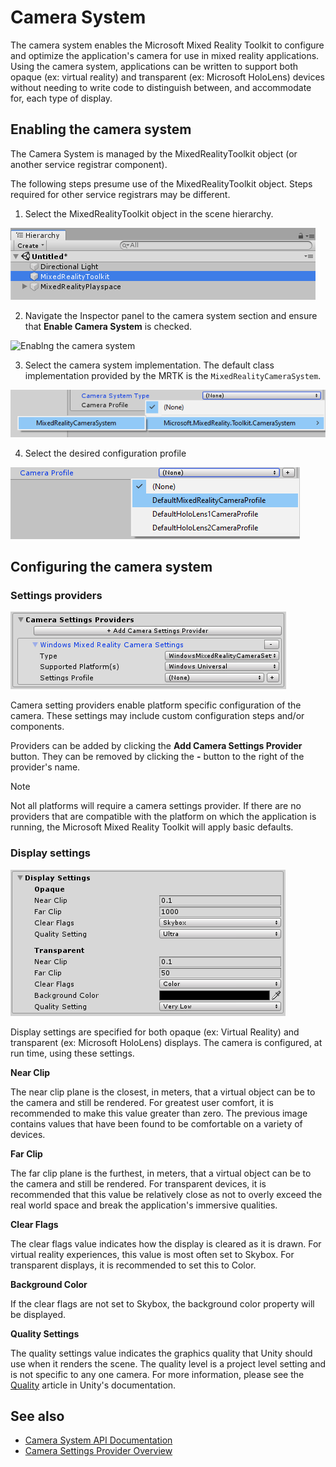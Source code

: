 # Camera System

The camera system enables the Microsoft Mixed Reality Toolkit to configure and optimize the application's camera for use in mixed reality applications. Using the camera system, applications can be written to support both opaque (ex: virtual reality) and transparent (ex: Microsoft HoloLens) devices without needing to write code to distinguish between, and accommodate for, each type of display.

## Enabling the camera system

The Camera System is managed by the MixedRealityToolkit object (or another service registrar component).

The following steps presume use of the MixedRealityToolkit object. Steps required for other service registrars may be different.

1. Select the MixedRealityToolkit object in the scene hierarchy.

![MRTK Configured Scene Hierarchy](../Images/MRTK_ConfiguredHierarchy.png)

2. Navigate the Inspector panel to the camera system section and ensure that **Enable Camera System** is checked.

![Enablng the camera system](../Images/CameraSystem/EnableCamneraSystem.png)

3. Select the camera system implementation. The default class implementation provided by the MRTK is the `MixedRealityCameraSystem`.

![Select camera system implementation](../Images/CameraSystem/SelectCameraSystemType.png)

4. Select the desired configuration profile

![Select camera system profile](../Images/CameraSystem/SelectCameraProfile.png)

## Configuring the camera system

### Settings providers

![Camera Settings Providers](../Images/CameraSystem/CameraSettingsProviders.png)

Camera setting providers enable platform specific configuration of the camera. These settings may include custom configuration steps and/or components.

Providers can be added by clicking the **Add Camera Settings Provider** button. They can be removed by clicking the **-** button to the right of the provider's name.

> [!Note]
> Not all platforms will require a camera settings provider. If there are no providers that are compatible with the platform on which the application is running, the Microsoft Mixed Reality Toolkit will apply basic defaults.

### Display settings

![Camera Display Settings](../Images/CameraSystem/CameraDisplaySettings.png)

Display settings are specified for both opaque (ex: Virtual Reality) and transparent (ex: Microsoft HoloLens) displays. The camera is configured, at run time, using these settings.

**Near Clip**

The near clip plane is the closest, in meters, that a virtual object can be to the camera and still be rendered. For greatest user comfort, it is recommended to make this value greater than zero. The previous image contains values that have been found to be comfortable on a variety of devices.

**Far Clip**

The far clip plane is the furthest, in meters, that a virtual object can be to the camera and still be rendered. For transparent devices, it is recommended that this value be relatively close as not to overly exceed the real world space and break the application's immersive qualities.

**Clear Flags**

The clear flags value indicates how the display is cleared as it is drawn. For virtual reality experiences, this value is most often set to Skybox. For transparent displays, it is recommended to set this to Color.

**Background Color**

If the clear flags are not set to Skybox, the background color property will be displayed.

**Quality Settings**

The quality settings value indicates the graphics quality that Unity should use when it renders the scene. The quality level is a project level setting and is not specific to any one camera. For more information, please see the [Quality](https://docs.unity3d.com/Manual/class-QualitySettings.html) article in Unity's documentation.

## See also

- [Camera System API Documentation](xref:Microsoft.MixedReality.Toolkit.CameraSystem)
- [Camera Settings Provider Overview](ProviderOverview.md)
